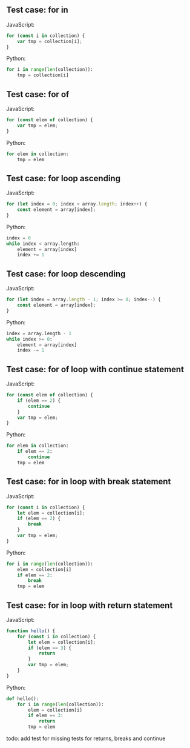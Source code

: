 ## Test case: for in
JavaScript:
```js
for (const i in collection) {
    var tmp = collection[i];
}
```

Python:
```py
for i in range(len(collection)):
    tmp = collection[i]
```

## Test case: for of
JavaScript:
```js
for (const elem of collection) {
    var tmp = elem;
}
```

Python:
```py
for elem in collection:
    tmp = elem
```

## Test case: for loop ascending
JavaScript:
```js
for (let index = 0; index < array.length; index++) {
    const element = array[index];
}
```

Python:
```py
index = 0
while index < array.length:
    element = array[index]
    index += 1
```

## Test case: for loop descending
JavaScript:
```js
for (let index = array.length - 1; index >= 0; index--) {
    const element = array[index];
}
```

Python:
```py
index = array.length - 1
while index >= 0:
    element = array[index]
    index -= 1
```

## Test case: for of loop with continue statement
JavaScript:
```js
for (const elem of collection) {
    if (elem == 2) {
        continue
    }
    var tmp = elem;
}
```

Python:
```py
for elem in collection:
    if elem == 2:
        continue
    tmp = elem
```

## Test case: for in loop with break statement
JavaScript:
```js
for (const i in collection) {
    let elem = collection[i];
    if (elem == 2) {
        break
    }
    var tmp = elem;
}
```

Python:
```py
for i in range(len(collection)):
    elem = collection[i]
    if elem == 2:
        break
    tmp = elem
```

## Test case: for in loop with return statement
JavaScript:
```js
function hello() {
    for (const i in collection) {
        let elem = collection[i];
        if (elem == 3) {
            return
        }
        var tmp = elem;
    }
}
```

Python:
```py
def hello():
    for i in range(len(collection)):
        elem = collection[i]
        if elem == 3:
            return
        tmp = elem
```





todo: add test for missing tests for returns, breaks and continue